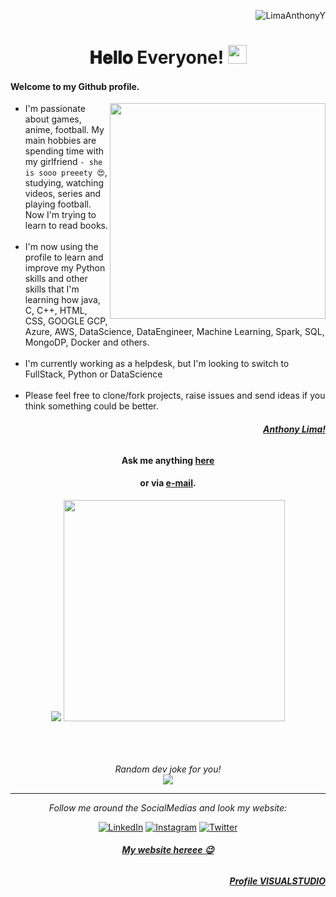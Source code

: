 <div align="center">
 
  <p align="right"> <img src="https://komarev.com/ghpvc/?username=LimaAnthonyY&color=brightgreen" alt="LimaAnthonyY" /></p> 
  <H1> 𝐇𝐞𝐥𝐥𝐨 Everyone! <img src="https://media.tenor.com/SNL9_xhZl9oAAAAi/waving-hand-joypixels.gif" width="30"> </H1> 
</div>



#### Welcome to my Github profile.  

<a href="https://www.linkedin.com/in/limaanthonyy/"><img align="right" src="https://avatars.githubusercontent.com/u/130506698?v=4" widht="345" height="345"></a>

- I'm passionate about games, anime, football. My main hobbies are spending time with my girlfriend `- she is sooo preeety 😍`, studying, watching videos, series and playing football. Now I'm trying to learn to read books.<br><br>
- I'm now using the profile to learn and improve my Python skills and other skills that I'm learning how java, C, C++, HTML, CSS, GOOGLE GCP, Azure, AWS, DataScience, DataEngineer, Machine Learning, Spark, SQL, MongoDP, Docker and others.<br><br>
- I'm currently working as a helpdesk, but I'm looking to switch to FullStack, Python or DataScience<br><br>
- Please feel free to clone/fork projects, raise issues and send ideas if you think something could be better.

###### <p align="right"><a href="https://www.linkedin.com/in/limaanthonyy/"><b>Anthony Lima!</b></a></p>

<div align="center">
 
#### Ask me anything <a href="https://github.com/LimaAnthonyY/LimaAnthonyY/issues/new"><b>here</b></a>
#### or via <a href="mailto:ahy.lm09x2@gmail.com"><b>e-mail</b></a>.

</div>


<div align="center">
 <div flex-direction: row;> 
  <img src="https://github-readme-stats.vercel.app/api?username=LimaAnthonyY&show_icons=true&theme=tokyonight&count_private=true"  >
  
  <img src="https://github-readme-stats.vercel.app/api/top-langs/?username=LimaAnthonyY&theme=tokyonight&layout=compact&hide_langs_below=1" width="354" >
  
 </div>
<br>

<br><br>
<i>Random dev joke for you!</i><br>
<img align="center" src="https://readme-jokes.vercel.app/api?theme=tokyonight" >

-----------------------------------------------------------------------------------------------------------------------------------------------------

<i>Follow me around the SocialMedias and look my website:</i><br>




<a href="https://www.linkedin.com/in/limaanthonyy/" target="_blank"><img src="https://img.shields.io/badge/LinkedIn-%230077B5.svg?&style=flat-square&logo=linkedin&logoColor=white" alt="LinkedIn"></a>
<a href="https://www.instagram.com/LimaAnthonyY/" target="_blank"><img src="https://img.shields.io/badge/Instagram-%23E4405F.svg?&style=flat-square&logo=instagram&logoColor=white" alt="Instagram"></a>
<a href="https://twitter.com/lm09x2" target="_blank"><img src="https://img.shields.io/badge/Twitter-%231DA1F2.svg?&style=flat-square&logo=twitter&logoColor=white" alt="Twitter"></a>
<!---<a href="https://open.spotify.com/user/" target="_blank"><img src="https://img.shields.io/badge/Spotify-%231ED760.svg?&style=flat-square&logo=spotify&logoColor=white" alt="Spotify"></a>
<a href="https://dev.to/" target="_blank"><img src="https://img.shields.io/badge/DEV-%230A0A0A.svg?&style=flat-square&logo=DEV.to&logoColor=white" alt="DEV.to"></a> --->
###### <a href="https://limaanthonyy.github.io/sitePortfolio"><b>My website hereee 😉</b></a>
###### <p align="right"><a href="https://vscode.dev/profile/github/17ffc3bbec5be45d72d250f0bf6eb074"><b>Profile VISUALSTUDIO</b></a></p>
</div>
